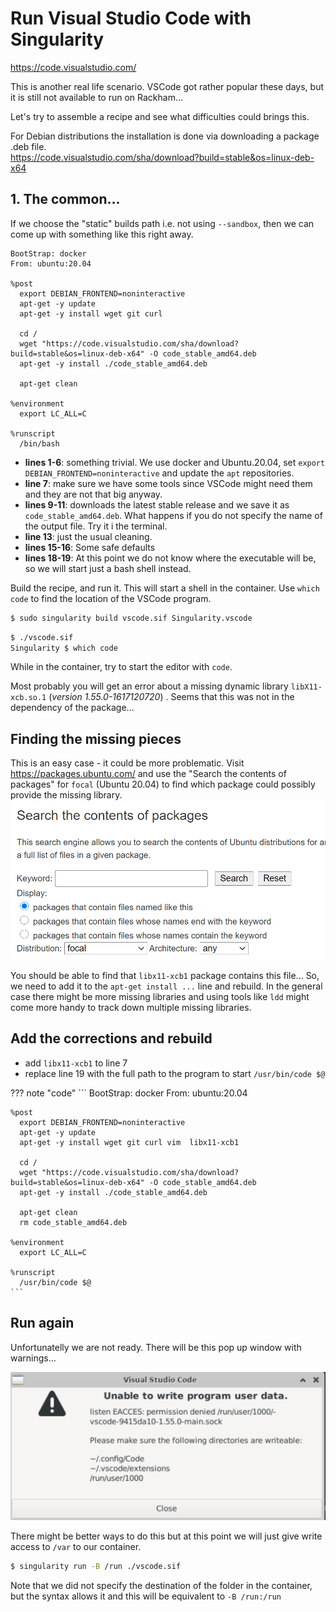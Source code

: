 # Run Visual Studio Code with Singularity

<https://code.visualstudio.com/>

This is another real life scenario. VSCode got rather popular these days, but it is still not available to run on Rackham...

Let's try to assemble a recipe and see what difficulties could brings this.

For Debian distributions the installation is done via downloading a package .deb file.  
https://code.visualstudio.com/sha/download?build=stable&os=linux-deb-x64

## 1. The common...

If we choose the "static" builds path i.e. not using `--sandbox`, then we can come up with something like this right away.

``` singularity linenums="1"
BootStrap: docker
From: ubuntu:20.04

%post
  export DEBIAN_FRONTEND=noninteractive
  apt-get -y update
  apt-get -y install wget git curl

  cd /
  wget "https://code.visualstudio.com/sha/download?build=stable&os=linux-deb-x64" -O code_stable_amd64.deb
  apt-get -y install ./code_stable_amd64.deb

  apt-get clean

%environment
  export LC_ALL=C

%runscript
  /bin/bash
```

- **lines 1-6**: something trivial. We use docker and Ubuntu.20.04, set `export DEBIAN_FRONTEND=noninteractive` and update the `apt` repositories.
- **line 7**: make sure we have some tools since VSCode might need them and they are not that big anyway.
- **lines 9-11**: downloads the latest stable release and we save it as `code_stable_amd64.deb`. What happens if you do not specify the name of the output file. Try it i the terminal.
- **line 13**: just the usual cleaning.
- **lines 15-16**: Some safe defaults
- **lines 18-19**: At this point we do not know where the executable will be, so we will start just a bash shell instead.

Build the recipe, and run it. This will start a shell in the container. Use `which code` to find the location of the VSCode program.
``` bash
$ sudo singularity build vscode.sif Singularity.vscode
```
``` bash
$ ./vscode.sif
Singularity $ which code
```
While in the container, try to start the editor with `code`.

Most probably you will get an error about a missing dynamic library `libX11-xcb.so.1` (_version 1.55.0-1617120720_) . Seems that this was not in the dependency of the package...

## Finding the missing pieces
This is an easy case - it could be more problematic. Visit https://packages.ubuntu.com/ and use the "Search the contents of packages" for `focal` (Ubuntu 20.04) to find which package could possibly provide the missing library.
![packages](./images/deb-search.png)

You should be able to find that `libx11-xcb1` package contains this file... So, we need to add it to the `apt-get install ...` line and rebuild. In the general case there might be more missing libraries and using tools like `ldd` might come more handy to track down multiple missing libraries.

## Add the corrections and rebuild
- add `libx11-xcb1` to line 7
- replace line 19 with the full path to the program to start `/usr/bin/code $@`

??? note "code"
    ```
    BootStrap: docker
    From: ubuntu:20.04

    %post
      export DEBIAN_FRONTEND=noninteractive
      apt-get -y update
      apt-get -y install wget git curl vim  libx11-xcb1

      cd /
      wget "https://code.visualstudio.com/sha/download?build=stable&os=linux-deb-x64" -O code_stable_amd64.deb
      apt-get -y install ./code_stable_amd64.deb
  
      apt-get clean
      rm code_stable_amd64.deb

    %environment
      export LC_ALL=C

    %runscript
      /usr/bin/code $@
    ```

## Run again

Unfortunatelly we are not ready. There will be this pop up window with warnings...

![vscode-error](./images/vscode-error.png)

There might be better ways to do this but at this point we will just give write access to `/var` to our container.

``` bash
$ singularity run -B /run ./vscode.sif 
```
Note that we did not specify the destination of the folder in the container, but the syntax allows it and this will be equivalent to `-B /run:/run`
